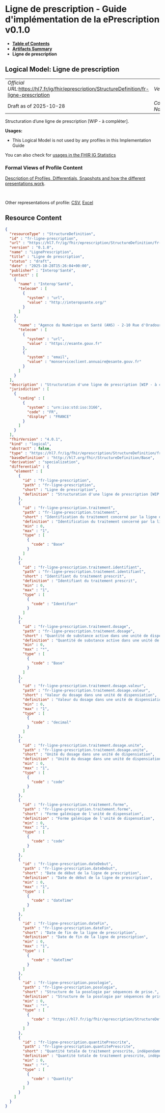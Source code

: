 # Ligne de prescription - Guide d'implémentation de la ePrescription v0.1.0

* [**Table of Contents**](toc.md)
* [**Artifacts Summary**](artifacts.md)
* **Ligne de prescription**

## Logical Model: Ligne de prescription 

| | |
| :--- | :--- |
| *Official URL*:https://hl7.fr/ig/fhir/eprescription/StructureDefinition/fr-ligne-prescription | *Version*:0.1.0 |
| Draft as of 2025-10-28 | *Computable Name*:LignePrescription |

 
Structuration d’une ligne de prescription [WIP - à compléter]. 

**Usages:**

* This Logical Model is not used by any profiles in this Implementation Guide

You can also check for [usages in the FHIR IG Statistics](https://packages2.fhir.org/xig/ans.fhir.fr.eprescription|current/StructureDefinition/fr-ligne-prescription)

### Formal Views of Profile Content

 [Description of Profiles, Differentials, Snapshots and how the different presentations work](http://build.fhir.org/ig/FHIR/ig-guidance/readingIgs.html#structure-definitions). 

 

Other representations of profile: [CSV](StructureDefinition-fr-ligne-prescription.csv), [Excel](StructureDefinition-fr-ligne-prescription.xlsx) 



## Resource Content

```json
{
  "resourceType" : "StructureDefinition",
  "id" : "fr-ligne-prescription",
  "url" : "https://hl7.fr/ig/fhir/eprescription/StructureDefinition/fr-ligne-prescription",
  "version" : "0.1.0",
  "name" : "LignePrescription",
  "title" : "Ligne de prescription",
  "status" : "draft",
  "date" : "2025-10-28T15:26:04+00:00",
  "publisher" : "Interop'Santé",
  "contact" : [
    {
      "name" : "Interop'Santé",
      "telecom" : [
        {
          "system" : "url",
          "value" : "http://interopsante.org/"
        }
      ]
    },
    {
      "name" : "Agence du Numérique en Santé (ANS) - 2-10 Rue d'Oradour-sur-Glane, 75015 Paris",
      "telecom" : [
        {
          "system" : "url",
          "value" : "https://esante.gouv.fr"
        },
        {
          "system" : "email",
          "value" : "monserviceclient.annuaire@esante.gouv.fr"
        }
      ]
    }
  ],
  "description" : "Structuration d'une ligne de prescription [WIP - à compléter].",
  "jurisdiction" : [
    {
      "coding" : [
        {
          "system" : "urn:iso:std:iso:3166",
          "code" : "FR",
          "display" : "FRANCE"
        }
      ]
    }
  ],
  "fhirVersion" : "4.0.1",
  "kind" : "logical",
  "abstract" : false,
  "type" : "https://hl7.fr/ig/fhir/eprescription/StructureDefinition/fr-ligne-prescription",
  "baseDefinition" : "http://hl7.org/fhir/StructureDefinition/Base",
  "derivation" : "specialization",
  "differential" : {
    "element" : [
      {
        "id" : "fr-ligne-prescription",
        "path" : "fr-ligne-prescription",
        "short" : "Ligne de prescription",
        "definition" : "Structuration d'une ligne de prescription [WIP - à compléter]."
      },
      {
        "id" : "fr-ligne-prescription.traitement",
        "path" : "fr-ligne-prescription.traitement",
        "short" : "Identification du traitement concerné par la ligne de prescription",
        "definition" : "Identification du traitement concerné par la ligne de prescription",
        "min" : 0,
        "max" : "1",
        "type" : [
          {
            "code" : "Base"
          }
        ]
      },
      {
        "id" : "fr-ligne-prescription.traitement.identifiant",
        "path" : "fr-ligne-prescription.traitement.identifiant",
        "short" : "Identifiant du traitement prescrit",
        "definition" : "Identifiant du traitement prescrit",
        "min" : 0,
        "max" : "1",
        "type" : [
          {
            "code" : "Identifier"
          }
        ]
      },
      {
        "id" : "fr-ligne-prescription.traitement.dosage",
        "path" : "fr-ligne-prescription.traitement.dosage",
        "short" : "Quantité de substance active dans une unité de dispensation",
        "definition" : "Quantité de substance active dans une unité de dispensation",
        "min" : 0,
        "max" : "*",
        "type" : [
          {
            "code" : "Base"
          }
        ]
      },
      {
        "id" : "fr-ligne-prescription.traitement.dosage.valeur",
        "path" : "fr-ligne-prescription.traitement.dosage.valeur",
        "short" : "Valeur du dosage dans une unité de dispensiation",
        "definition" : "Valeur du dosage dans une unité de dispensiation",
        "min" : 0,
        "max" : "1",
        "type" : [
          {
            "code" : "decimal"
          }
        ]
      },
      {
        "id" : "fr-ligne-prescription.traitement.dosage.unite",
        "path" : "fr-ligne-prescription.traitement.dosage.unite",
        "short" : "Unité du dosage dans une unité de dispensiation",
        "definition" : "Unité du dosage dans une unité de dispensiation",
        "min" : 0,
        "max" : "1",
        "type" : [
          {
            "code" : "code"
          }
        ]
      },
      {
        "id" : "fr-ligne-prescription.traitement.forme",
        "path" : "fr-ligne-prescription.traitement.forme",
        "short" : "Forme galénique de l'unité de dispensation",
        "definition" : "Forme galénique de l'unité de dispensation",
        "min" : 0,
        "max" : "1",
        "type" : [
          {
            "code" : "code"
          }
        ]
      },
      {
        "id" : "fr-ligne-prescription.dateDebut",
        "path" : "fr-ligne-prescription.dateDebut",
        "short" : "Date de début de la ligne de prescription",
        "definition" : "Date de début de la ligne de prescription",
        "min" : 0,
        "max" : "1",
        "type" : [
          {
            "code" : "dateTime"
          }
        ]
      },
      {
        "id" : "fr-ligne-prescription.dateFin",
        "path" : "fr-ligne-prescription.dateFin",
        "short" : "Date de fin de la ligne de prescription",
        "definition" : "Date de fin de la ligne de prescription",
        "min" : 0,
        "max" : "1",
        "type" : [
          {
            "code" : "dateTime"
          }
        ]
      },
      {
        "id" : "fr-ligne-prescription.posologie",
        "path" : "fr-ligne-prescription.posologie",
        "short" : "Structure de la posologie par séquences de prise.",
        "definition" : "Structure de la posologie par séquences de prise.",
        "min" : 0,
        "max" : "*",
        "type" : [
          {
            "code" : "https://hl7.fr/ig/fhir/eprescription/StructureDefinition/fr-posologie"
          }
        ]
      },
      {
        "id" : "fr-ligne-prescription.quantitePrescrite",
        "path" : "fr-ligne-prescription.quantitePrescrite",
        "short" : "Quantité totale de traitement prescrite, indépendamment des séquences. Cela permet d'aider la dispensation dans le cas d'une unité non convertible (exemple : crème avec une posologie en \"application\")",
        "definition" : "Quantité totale de traitement prescrite, indépendamment des séquences. Cela permet d'aider la dispensation dans le cas d'une unité non convertible (exemple : crème avec une posologie en \"application\")",
        "min" : 0,
        "max" : "*",
        "type" : [
          {
            "code" : "Quantity"
          }
        ]
      }
    ]
  }
}

```
